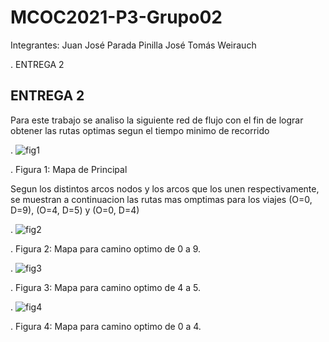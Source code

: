 # MCOC2021-P3-Grupo02

Integrantes:
Juan José Parada Pinilla
José Tomás Weirauch




.                                                            ENTREGA 2
                                                                 

ENTREGA 2
-----------------------------------------------------

Para este trabajo se analiso la siguiente red de flujo con el fin de lograr obtener 
las rutas optimas segun el tiempo minimo de recorrido


                                                                 
.                         ![fig1](https://user-images.githubusercontent.com/88350743/141019547-a7c0e56e-ebe8-4402-9a39-e2755e69b7af.png)

.                                  Figura 1: Mapa de Principal
                                             

Segun los distintos arcos nodos y los arcos que los unen respectivamente, se muestran
a continuacion las rutas mas omptimas para los viajes (O=0, D=9), (O=4, D=5) y (O=0, D=4)    

.                         ![fig2](https://user-images.githubusercontent.com/88350743/141019549-62bfc4e9-74f6-4eef-b4fe-dafe4ce413b7.png)

.                                  Figura 2: Mapa para camino optimo de 0 a 9.
                                            
                                            
.                         ![fig3](https://user-images.githubusercontent.com/88350743/141019550-71c62ae0-3f76-4c87-925c-bb911462552a.png)

.                                  Figura 3: Mapa para camino optimo de 4 a 5.
                                            
                                            
.                         ![fig4](https://user-images.githubusercontent.com/88350743/141019551-7a65e826-0ebf-4120-ac6c-8384c463603b.png)
   
.                                  Figura 4: Mapa para camino optimo de 0 a 4.
